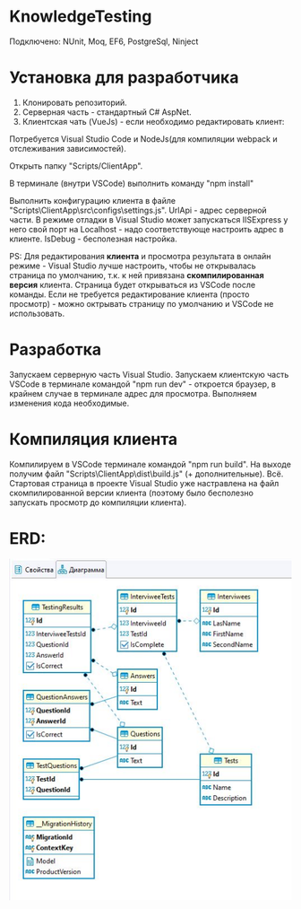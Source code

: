 # KnowledgeTesting
Подключено: NUnit, Moq, EF6, PostgreSql, Ninject

# Установка для разработчика
1. Клонировать репозиторий.
2. Серверная часть - стандартный C# AspNet.
3. Клиентская чать (VueJs) - если необходимо редактировать клиент:

Потребуется Visual Studio Code и NodeJs(для компиляции webpack и отслеживания зависимостей).

Открыть папку "Scripts/ClientApp".

В терминале (внутри VSCode) выполнить команду "npm install"

Выполнить конфигурацию клиента в файле "Scripts\ClientApp\src\configs\settings.js". 
UrlApi - адрес серверной части. 
В режиме отладки в Visual Studio может запускаться IISExpress у него свой порт на Localhost - надо соответствующе настроить адрес в клиенте. IsDebug - бесполезная настройка.

PS: 
Для редактирования **клиента** и просмотра результата в онлайн режиме - Visual Studio лучше настроить, чтобы не открывалась страница по умолчанию, т.к. к ней привязана **скомпилированная версия** клиента. Страница будет открываться из VSCode после команды.
Если не требуется редактирование клиента (просто просмотр) - можно октрывать страницу по умолчанию и VSCode не использовать.

# Разработка
Запускаем серверную часть Visual Studio.
Запускаем клиентскую часть VSCode в терминале командой "npm run dev" - откроется браузер, в крайнем случае в терминале адрес для просмотра.
Выполняем изменения кода необходимые.

# Компиляция клиента
Компилируем в VSCode терминале командой "npm run build". На выходе получим файл "Scripts\ClientApp\dist\build.js" (+ дополнительные). Всё.
Стартовая страница в проекте Visual Studio уже настравлена на файл скомпилированной версии клиента (поэтому было бесполезно запускать просмотр до компиляции клиента).

# ERD:

![ERD](https://github.com/zamachuga/KnowledgeTesting/blob/master/ERD.JPG)
